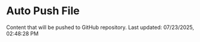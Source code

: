 # Auto Push File

Content that will be pushed to GitHub repository.
Last updated: 07/23/2025, 02:48:28 PM